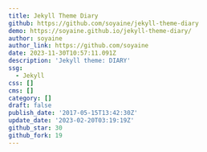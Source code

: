 ```yaml
---
title: Jekyll Theme Diary
github: https://github.com/soyaine/jekyll-theme-diary
demo: https://soyaine.github.io/jekyll-theme-diary/
author: soyaine
author_link: https://github.com/soyaine
date: 2023-11-30T10:57:11.091Z
description: 'Jekyll theme: DIARY'
ssg:
  - Jekyll
css: []
cms: []
category: []
draft: false
publish_date: '2017-05-15T13:42:30Z'
update_date: '2023-02-20T03:19:19Z'
github_star: 30
github_fork: 19
---
```

